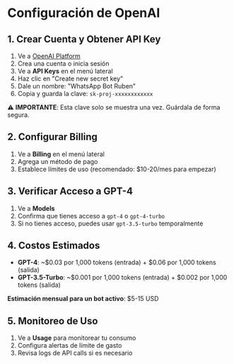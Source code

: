 # Configuración de OpenAI

## 1. Crear Cuenta y Obtener API Key
1. Ve a [OpenAI Platform](https://platform.openai.com)
2. Crea una cuenta o inicia sesión
3. Ve a **API Keys** en el menú lateral
4. Haz clic en "Create new secret key"
5. Dale un nombre: "WhatsApp Bot Ruben"
6. Copia y guarda la clave: `sk-proj-xxxxxxxxxxxx`

⚠️ **IMPORTANTE**: Esta clave solo se muestra una vez. Guárdala de forma segura.

## 2. Configurar Billing
1. Ve a **Billing** en el menú lateral
2. Agrega un método de pago
3. Establece límites de uso (recomendado: $10-20/mes para empezar)

## 3. Verificar Acceso a GPT-4
1. Ve a **Models** 
2. Confirma que tienes acceso a `gpt-4` o `gpt-4-turbo`
3. Si no tienes acceso, puedes usar `gpt-3.5-turbo` temporalmente

## 4. Costos Estimados
- **GPT-4**: ~$0.03 por 1,000 tokens (entrada) + $0.06 por 1,000 tokens (salida)
- **GPT-3.5-Turbo**: ~$0.001 por 1,000 tokens (entrada) + $0.002 por 1,000 tokens (salida)

**Estimación mensual para un bot activo**: $5-15 USD

## 5. Monitoreo de Uso
1. Ve a **Usage** para monitorear tu consumo
2. Configura alertas de límite de gasto
3. Revisa logs de API calls si es necesario 